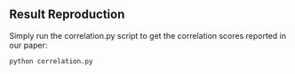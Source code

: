 ## Result Reproduction
Simply run the correlation.py script to get the correlation scores reported in our paper:
```
python correlation.py
```



